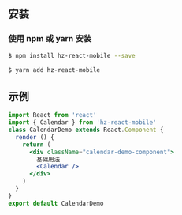 ## 安装

### 使用 npm 或 yarn 安装


```bash
$ npm install hz-react-mobile --save
```

```bash
$ yarn add hz-react-mobile
```


## 示例

```jsx
import React from 'react'
import { Calendar } from 'hz-react-mobile'
class CalendarDemo extends React.Component {
  render () {
    return (
      <div className="calendar-demo-component">
        基础用法
        <Calendar />
      </div>
    )
  }
}
export default CalendarDemo
```

<!-- 引入样式：

```jsx
import 'antd/dist/antd.css';  // or 'antd/dist/antd.less'
```
 -->


